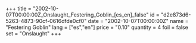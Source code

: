 +++
title = "2002-10-07T00:00:00Z_Onslaught_Festering_Goblin_[es_en]_false"
id = "d2e873d6-5263-4873-90cf-0616dfde0cf0"
date = "2002-10-07T00:00:00Z"
name = "Festering Goblin"
lang = ["es","en"]
price = "0.10"
quantity = 4
foil = false
set = "Onslaught"
+++
